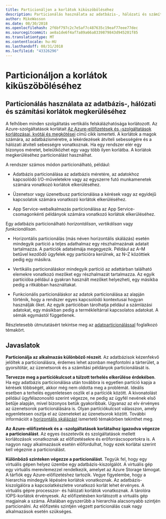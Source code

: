 ```yaml
---
title: Particionáljon a korlátok kiküszöböléséhez
description: Particionálás használata az adatbázis-, hálózati és számítási korlátok megkerüléséhez
author: MikeWasson
ms.date: 08/30/2018
ms.openlocfilehash: 2f6bf797c2c7e5af7c487635c19eaf77eee77dec
ms.sourcegitcommit: ae8a1de6f4af7a89a66a8339879843d945201f85
ms.translationtype: MT
ms.contentlocale: hu-HU
ms.lasthandoff: 08/31/2018
ms.locfileid: "43326296"
---
```

# <a name="partition-around-limits"></a>Particionáljon a korlátok kiküszöböléséhez

## <a name="use-partitioning-to-work-around-database-network-and-compute-limits"></a>Particionálás használata az adatbázis-, hálózati és számítási korlátok megkerüléséhez

A felhőben minden szolgáltatás vertikális felskálázhatósága korlátozott. Az Azure-szolgáltatások korlátait [Az Azure-előfizetések és -szolgáltatások korlátozásai, kvótái és megkötései][azure-limits] című cikk ismerteti. A korlátok a magok számára, az adatbázisméretre, a lekérdezések átviteli sebességére és a hálózati átviteli sebességre vonatkoznak. Ha egy rendszer elér egy bizonyos méretet, beleütközhet egy vagy több ilyen korlátba. A korlátok megkerüléséhez particionálást használhat.

A rendszer számos módon particionálható, például:

- Adatbázis particionálása az adatbázis méretére, az adatokhoz kapcsolódó I/O-műveletekre vagy az egyszerre futó munkamenetek számára vonatkozó korlátok elkerüléséhez.

- Üzenetsor vagy üzenetbusz particionálása a kérések vagy az egyidejű kapcsolatok számára vonatkozó korlátok elkerüléséhez.

- App Service-webalkalmazás particionálása az App Service-csomagonkénti példányok számára vonatkozó korlátok elkerüléséhez. 

Egy adatbázis particionálható *horizontálisan*, *vertikálisan* vagy *funkcionálisan*.

- Horizontális particionálás (más néven horizontális skálázás) esetén mindegyik partíció a teljes adathalmaz egy részhalmazának adatait tartalmazza. A partíciók adatsémája megegyezik. Például az A&ndash;M betűvel kezdődő ügyfelek egy partícióra kerülnek, az N&ndash;Z közöttiek pedig egy másikra.

- Vertikális particionáláskor mindegyik partíció az adattárban található elemekre vonatkozó mezőket egy részhalmazát tartalmazza. Az egyik partícióba például a gyakran használt mezőket helyezheti, egy másikba pedig a ritkábban használtakat.

- Funkcionális particionáláskor az adatok particionálása az alapján történik, hogy a rendszer egyes kapcsolódó kontextusai hogyan használják őket. Az egyik partícióban tárolhatja például a számlázási adatokat, egy másikban pedig a termékleltárral kapcsolatos adatokat. A sémák egymástól függetlenek.

Részletesebb útmutatásért tekintse meg az [adatparticionálással][data-partitioning-guidance] foglalkozó témakört.

## <a name="recommendations"></a>Javaslatok

**Particionálja az alkalmazás különböző részeit**. Az adatbázisok kézenfekvő jelöltek a particionálásra, érdemes lehet azonban megfontolni a tárterület, a gyorsítótár, az üzenetsorok és a számítási példányok particionálását is.

**Tervezze meg a partíciókulcsot a túlzott terhelés elkerülése érdekében**. Ha egy adatbázis particionálása után továbbra is egyetlen partíció kapja a kérések többségét, akkor még nem oldotta meg a problémát. Ideális esetben a terhelés egyenletesen oszlik el a partíciók között. A kivonatolást például ügyfélazonosító szerint végezze, ne pedig az ügyfél nevének első betűje alapján, mivel bizonyos betűk gyakoribbak. Ugyanaz az elv érvényes az üzenetsorok particionálására is. Olyan partíciókulcsot válasszon, amely egyenletesen osztja el az üzeneteket az üzenetsorok között. További információt a [horizontális skálázást][sharding] ismertető témakörben tekinthet meg.

**Az Azure-előfizetések és a -szolgáltatások korlátaihoz igazodva végezze a particionálást**. Az egyes összetevők és szolgáltatások mellett korlátozások vonatkoznak az előfizetésekre és erőforráscsoportokra is. A nagyon nagy alkalmazások esetén előfordulhat, hogy ezek korlátai szerint kell végeznie a particionálást.  

**Különböző szinteken végezze a particionálást**. Tegyük fel, hogy egy virtuális gépen helyez üzembe egy adatbázis-kiszolgálót. A virtuális gép egy virtuális merevlemezzel rendelkezik, amelyet az Azure Storage támogat. A tárfiók egy Azure-előfizetéshez tartozik. Vegye figyelembe, hogy a hierarchia mindegyik lépésére korlátok vonatkoznak. Az adatbázis-kiszolgálóra a kapcsolatkészletre vonatkozó korlát lehet érvényes. A virtuális gépre processzor- és hálózati korlátok vonatkoznak. A tárolóra IOPS-korlátok érvényesek. Az előfizetésben korlátozott a virtuális gép magjainak a száma. Általában egyszerűbb a hierarchia alacsonyabb szintjén particionálni. Az előfizetés szintjén végzett particionálás csak nagy alkalmazások esetén szükséges. 

<!-- links -->

[azure-limits]: /azure/azure-subscription-service-limits
[data-partitioning-guidance]: ../../best-practices/data-partitioning.md
[sharding]: ../../patterns/sharding.md

 